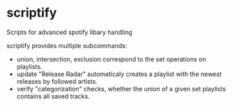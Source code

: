 # scriptify
Scripts for advanced spotify libary handling

scriptify provides multiple subcommands:
- union, intersection, exclusion correspond to the set operations on playlists.
- update "Release Radar" automaticaly creates a playlist with the newest releases by followed artists.
- verify "categorization" checks, whether the union of a given set playlists contains all saved tracks.
